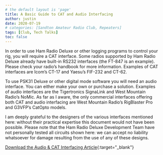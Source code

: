 ```yaml
---
# the default layout is 'page'
title: A Basic Guide to CAT and Audio Interfacing
author: justin
date: 2020-07-19
# categories: [Sandton Amateur Radio Club, Repeaters]
tags: [Club, Tech Talks]
toc: false 
---
```

In order to use Ham Radio Deluxe or other logging programs to control your rig, you will require a CAT interface. Some radios supported by Ham Radio
Deluxe already have built-in RS232 interfaces (the FT-847 is an example). Please check your radio’s handbook for more
information. Examples of CAT interfaces are Icom’s CT-17 and Yaesu’s FIF-232 and CT-62.


To use PSK31 Deluxe or other digital mode software you will need an audio interface. You can either make your own or purchase a
solution. Examples of audio interfaces are the Tigertronics SignaLink and West Mountain Radio’s NoMic.
As far as I aware, the only commercial interfaces offering both CAT and audio interfacing are West Mountain Radio’s RigBlaster Pro and
G3VFP’s CatOpto models.

I am deeply grateful to the designers of the various interfaces mentioned here: without their practical expertise this document
would not have been possible. Please note that the Ham Radio Deluxe Development Team have not personally tested all circuits
shown here: we can accept no liability whatsoever for damage resulting from the use of any of these designs.

[Download the Audio & CAT Interfacing Article](/assets/techtalks//Cat%20interfaces%20Interfaces%20by%20HRD.pdf){:target="_blank"}
